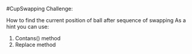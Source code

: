 #CupSwapping Challenge:

How to find the current position of ball after sequence of swapping 
As a hint you can use:
1. Contans() method
2. Replace method




